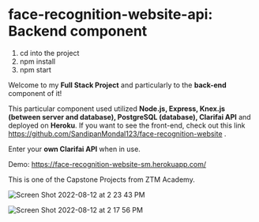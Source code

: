 # face-recognition-website-api: Backend component

1. cd into the project
2. npm install
3. npm start

Welcome to my **Full Stack Project** and particularly to the **back-end** component of it!

This particular component used utilized **Node.js, Express, Knex.js (between server and database), PostgreSQL (database), Clarifai API** and deployed on **Heroku**. If you want to see the front-end, check out this link https://github.com/SandipanMondal123/face-recognition-website .

Enter your **own Clarifai API** when in use.

Demo: https://face-recognition-website-sm.herokuapp.com/

This is one of the Capstone Projects from ZTM Academy.

![Screen Shot 2022-08-12 at 2 23 43 PM](https://user-images.githubusercontent.com/89411519/184420643-6435216b-db6e-41a3-93a7-72193be61359.png)

![Screen Shot 2022-08-12 at 2 17 56 PM](https://user-images.githubusercontent.com/89411519/184419836-41d1a3ed-9740-4e99-a7d4-4cbca5ba9950.png)
